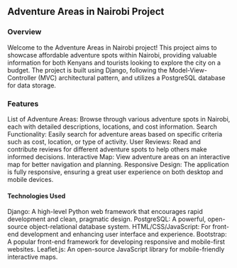 ## Adventure Areas in Nairobi Project

### Overview
Welcome to the Adventure Areas in Nairobi project! 
This project aims to showcase affordable adventure spots within Nairobi, providing valuable information for both Kenyans and tourists looking to explore the city on a budget. 
The project is built using Django, following the Model-View-Controller (MVC) architectural pattern, and utilizes a PostgreSQL database for data storage.

### Features
List of Adventure Areas: Browse through various adventure spots in Nairobi, each with detailed descriptions, locations, and cost information.
Search Functionality: Easily search for adventure areas based on specific criteria such as cost, location, or type of activity.
User Reviews: Read and contribute reviews for different adventure spots to help others make informed decisions.
Interactive Map: View adventure areas on an interactive map for better navigation and planning.
Responsive Design: The application is fully responsive, ensuring a great user experience on both desktop and mobile devices.

#### Technologies Used
Django: A high-level Python web framework that encourages rapid development and clean, pragmatic design.
PostgreSQL: A powerful, open-source object-relational database system.
HTML/CSS/JavaScript: For front-end development and enhancing user interface and experience.
Bootstrap: A popular front-end framework for developing responsive and mobile-first websites.
Leaflet.js: An open-source JavaScript library for mobile-friendly interactive maps.
